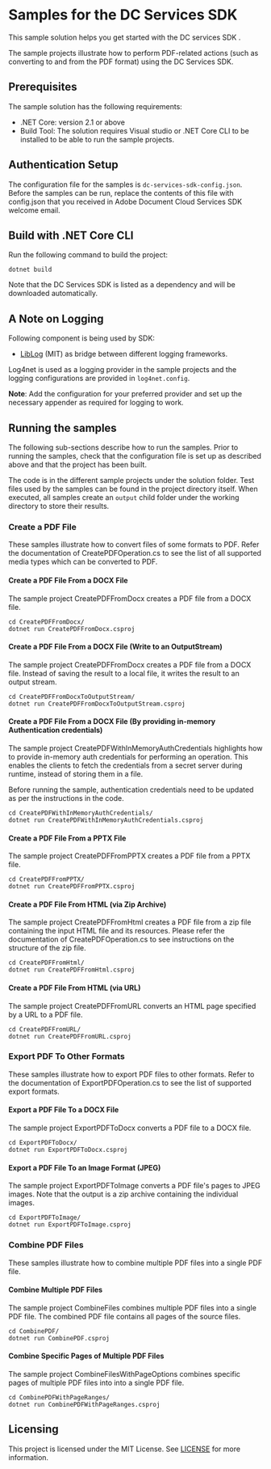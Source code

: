 # Samples for the DC Services SDK

This sample solution helps you get started with the DC services SDK .

The sample projects illustrate how to perform PDF-related actions (such as converting to and from the PDF format) using the DC Services SDK.

## Prerequisites
The sample solution has the following requirements:
* .NET Core: version 2.1 or above  
* Build Tool: The solution requires Visual studio or .NET Core CLI to be installed to be able to run the sample projects.

## Authentication Setup
The configuration file for the samples is ```dc-services-sdk-config.json```. Before the samples can be run, replace the 
contents of this file with config.json that you received in Adobe Document Cloud Services SDK welcome email.

## Build with .NET Core CLI
Run the following command to build the project:
```$xslt
dotnet build
```

Note that the DC Services SDK is listed as a dependency and will be downloaded automatically.

## A Note on Logging
Following component is being used by SDK:
* [LibLog](https://github.com/damianh/LibLog) (MIT) as bridge between different logging frameworks.  

Log4net is used as a logging provider in the sample projects and the logging configurations are provided in ```log4net.config```.   

**Note**: Add the configuration for your preferred provider and set up the necessary appender as required for logging to work.

## Running the samples
The following sub-sections describe how to run the samples. Prior to running the samples, check that the configuration file is set up as described above and that the project has been built.  

The code is in the different sample projects under the solution folder. Test files used by the samples can be found in the project directory itself. When executed, all samples create an ```output``` 
child folder under the working directory to store their results.

### Create a PDF File

These samples illustrate how to convert files of some formats to PDF. Refer the documentation of CreatePDFOperation.cs to see the list of all supported media types which can be converted to PDF.

#### Create a PDF File From a DOCX File 

The sample project CreatePDFFromDocx creates a PDF file from a DOCX file.

```$xslt
cd CreatePDFFromDocx/
dotnet run CreatePDFFromDocx.csproj
```

#### Create a PDF File From a DOCX File (Write to an OutputStream)

The sample project CreatePDFFromDocx creates a PDF file from a DOCX file. Instead of saving the result to a local file, it writes the 
result to an output stream.

```$xslt
cd CreatePDFFromDocxToOutputStream/
dotnet run CreatePDFFromDocxToOutputStream.csproj
```

#### Create a PDF File From a DOCX File (By providing in-memory Authentication credentials)

The sample project CreatePDFWithInMemoryAuthCredentials highlights how to provide in-memory auth credentials
for performing an operation. This enables the clients to fetch the credentials from a secret server during runtime, 
instead of storing them in a file.

Before running the sample, authentication credentials need to be updated as per the instructions in the code.

```$xslt
cd CreatePDFWithInMemoryAuthCredentials/
dotnet run CreatePDFWithInMemoryAuthCredentials.csproj
```

####  Create a PDF File From a PPTX File 

The sample project CreatePDFFromPPTX creates a PDF file from a PPTX file.

```$xslt
cd CreatePDFFromPPTX/
dotnet run CreatePDFFromPPTX.csproj
```

#### Create a PDF File From HTML (via Zip Archive)

The sample project CreatePDFFromHtml creates a PDF file from a zip file containing the input HTML file and its resources. 
Please refer the documentation of CreatePDFOperation.cs to see instructions on the structure of the zip file.

```$xslt
cd CreatePDFFromHtml/
dotnet run CreatePDFFromHtml.csproj
```

#### Create a PDF File From HTML (via URL)

The sample project CreatePDFFromURL converts an HTML page specified by a URL to a PDF file.

```$xslt
cd CreatePDFFromURL/
dotnet run CreatePDFFromURL.csproj 
```

### Export PDF To Other Formats

These samples illustrate how to export PDF files to other formats. Refer to the documentation of ExportPDFOperation.cs
to see the list of supported export formats.

#### Export a PDF File To a DOCX File 

The sample project ExportPDFToDocx converts a PDF file to a DOCX file.

```$xslt
cd ExportPDFToDocx/
dotnet run ExportPDFToDocx.csproj
```

#### Export a PDF File To an Image Format (JPEG)

The sample project ExportPDFToImage converts a PDF file's pages to JPEG images. Note that the output is a zip archive containing
the individual images.

```$xslt
cd ExportPDFToImage/
dotnet run ExportPDFToImage.csproj
```

### Combine PDF Files

These samples illustrate how to combine multiple PDF files into a single PDF file.

#### Combine Multiple PDF Files

The sample project CombineFiles combines multiple PDF files into a single PDF file. The combined PDF file contains all pages
of the source files.

```$xslt
cd CombinePDF/
dotnet run CombinePDF.csproj
```

#### Combine Specific Pages of Multiple PDF Files

The sample project CombineFilesWithPageOptions combines specific pages of multiple PDF files into into a single PDF file.

```$xslt
cd CombinePDFWithPageRanges/
dotnet run CombinePDFWithPageRanges.csproj
```

## Licensing

This project is licensed under the MIT License. See [LICENSE](LICENSE.md) for more information.
 
